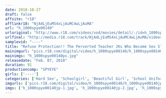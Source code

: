 ```yaml
---
date: 2018-10-27
draft: false
affsite: "r18"
afflinkr18: "NjA4LjEuMS4xLjAuMC4wLjAuMA"
url: "h_1000spye00140"
urloriginal: "http://www.r18.com/videos/vod/movies/detail/-/id=h_1000spye00140"
urlfinal: "http://media.r18.com/track/NjA4LjEuMS4xLjAuMC4wLjAuMA/videos/vod/movies/detail/-/id=h_1000spye00140"
samplevid: "----"
title: "Refuse Protection!! The Perverted Teacher JKs Who Become Sex Slaves"
mainimgurl: "pics.r18.com/digital/video/h_1000spye00140/h_1000spye00140ps.jpg"
mainimgs: "h_1000spye00140ps.jpg"
releasedate: "Feb. 07, 2018"
duration: 91
productioncomp: "SPYEYE"
girls: ['----']
categories: ['Hard Sex', 'Schoolgirl', 'Beautiful Girl', 'School Uniform', 'Reluctant', 'Training', 'Creampie']
imgurls: ['pics.r18.com/digital/video/h_1000spye00140/h_1000spye00140jp-1.jpg', 'pics.r18.com/digital/video/h_1000spye00140/h_1000spye00140jp-2.jpg', 'pics.r18.com/digital/video/h_1000spye00140/h_1000spye00140jp-3.jpg', 'pics.r18.com/digital/video/h_1000spye00140/h_1000spye00140jp-4.jpg', 'pics.r18.com/digital/video/h_1000spye00140/h_1000spye00140jp-5.jpg', 'pics.r18.com/digital/video/h_1000spye00140/h_1000spye00140jp-6.jpg', 'pics.r18.com/digital/video/h_1000spye00140/h_1000spye00140jp-7.jpg', 'pics.r18.com/digital/video/h_1000spye00140/h_1000spye00140jp-8.jpg', 'pics.r18.com/digital/video/h_1000spye00140/h_1000spye00140jp-9.jpg', 'pics.r18.com/digital/video/h_1000spye00140/h_1000spye00140jp-10.jpg', 'pics.r18.com/digital/video/h_1000spye00140/h_1000spye00140jp-11.jpg', 'pics.r18.com/digital/video/h_1000spye00140/h_1000spye00140jp-12.jpg', 'pics.r18.com/digital/video/h_1000spye00140/h_1000spye00140jp-13.jpg', 'pics.r18.com/digital/video/h_1000spye00140/h_1000spye00140jp-14.jpg', 'pics.r18.com/digital/video/h_1000spye00140/h_1000spye00140jp-15.jpg', 'pics.r18.com/digital/video/h_1000spye00140/h_1000spye00140jp-16.jpg', 'pics.r18.com/digital/video/h_1000spye00140/h_1000spye00140jp-17.jpg', 'pics.r18.com/digital/video/h_1000spye00140/h_1000spye00140jp-18.jpg', 'pics.r18.com/digital/video/h_1000spye00140/h_1000spye00140jp-19.jpg', 'pics.r18.com/digital/video/h_1000spye00140/h_1000spye00140jp-20.jpg']
imgs: ['h_1000spye00140jp-1.jpg', 'h_1000spye00140jp-2.jpg', 'h_1000spye00140jp-3.jpg', 'h_1000spye00140jp-4.jpg', 'h_1000spye00140jp-5.jpg', 'h_1000spye00140jp-6.jpg', 'h_1000spye00140jp-7.jpg', 'h_1000spye00140jp-8.jpg', 'h_1000spye00140jp-9.jpg', 'h_1000spye00140jp-10.jpg', 'h_1000spye00140jp-11.jpg', 'h_1000spye00140jp-12.jpg', 'h_1000spye00140jp-13.jpg', 'h_1000spye00140jp-14.jpg', 'h_1000spye00140jp-15.jpg', 'h_1000spye00140jp-16.jpg', 'h_1000spye00140jp-17.jpg', 'h_1000spye00140jp-18.jpg', 'h_1000spye00140jp-19.jpg', 'h_1000spye00140jp-20.jpg']
---
```

